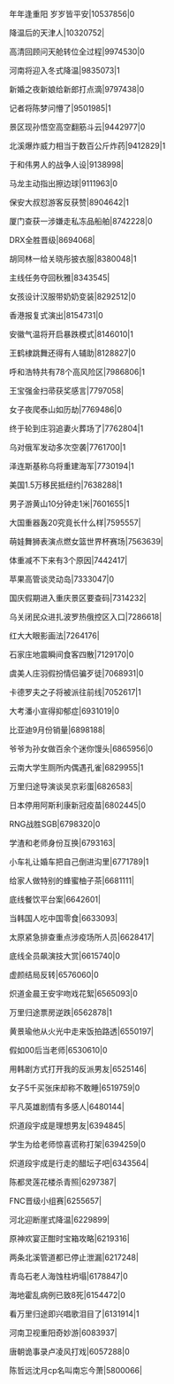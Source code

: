 年年逢重阳 岁岁皆平安|10537856|0

降温后的天津人|10320752|

高清回顾问天舱转位全过程|9974530|0

河南将迎入冬式降温|9835073|1

新婚之夜新娘给新郎打点滴|9797438|0

记者将陈梦问懵了|9501985|1

景区现孙悟空高空翻筋斗云|9442977|0

北溪爆炸威力相当于数百公斤炸药|9412829|1

于和伟男人的战争人设|9138998|

马龙主动指出擦边球|9111963|0

保安大叔怼游客反获赞|8904642|1

厦门查获一涉嫌走私冻品船舶|8742228|0

DRX全胜晋级|8694068|

胡同林一给关晓彤披衣服|8380048|1

主线任务夺回秋雅|8343545|

女孩设计汉服带奶奶变装|8292512|0

香港报复式演出|8154731|0

安徽气温将开启暴跌模式|8146010|1

王鹤棣跳舞还得有人辅助|8128827|0

呼和浩特共有78个高风险区|7986806|1

王宝强金扫帚获奖感言|7797058|

女子夜爬泰山如历劫|7769486|0

终于轮到庄羽追妻火葬场了|7762804|1

乌对俄军发动多次空袭|7761700|1

泽连斯基称乌将重建海军|7730194|1

美国1.5万移民抵纽约|7638288|1

男子游黄山10分钟走1米|7601655|1

大国重器轰20究竟长什么样|7595557|

萌娃舞狮表演点燃女篮世界杯赛场|7563639|

体重减不下来有3个原因|7442417|

苹果高管谈灵动岛|7333047|0

国庆假期进入重庆景区要查码|7314232|

乌关闭民众进扎波罗热俄控区入口|7286618|

红大大眼影画法|7264176|

石家庄地震瞬间食客四散|7129170|0

虞美人庄羽假扮情侣骗歹徒|7068931|0

卡德罗夫之子将被派往前线|7052617|1

大考潘小宣得抑郁症|6931019|0

比亚迪9月份销量|6898188|

爷爷为孙女做百余个迷你馒头|6865956|0

云南大学生厕所内偶遇孔雀|6829955|1

万里归途导演谈吴京彩蛋|6826583|

日本停用阿斯利康新冠疫苗|6802445|0

RNG战胜SGB|6798320|0

学渣和老师身份互换|6793163|

小车礼让婚车把自己倒进沟里|6771789|1

给家人做特别的蜂蜜柚子茶|6681111|

底线餐饮平台案|6642601|

当韩国人吃中国零食|6633093|

太原紧急排查重点涉疫场所人员|6628417|

底线全员飙演技大赏|6615740|0

虚颜结局反转|6576060|0

炽道金晨王安宇吻戏花絮|6565093|0

万里归途票房逆跌|6562878|1

黄景瑜他从火光中走来饭拍路透|6550197|

假如00后当老师|6530610|0

用韩剧方式打开我的反派男友|6525146|

女子5千买张床却称不敢睡|6519759|0

平凡英雄剧情有多感人|6480144|

炽道段宇成是理想男友|6394845|

学生为给老师惊喜谎称打架|6394259|0

炽道段宇成是行走的醋坛子吧|6343564|

陈都灵莲花楼杀青照|6297387|

FNC晋级小组赛|6255657|

河北迎断崖式降温|6229899|

原神欢宴正酣时宝箱攻略|6219316|

两条北溪管道都已停止泄漏|6217248|

青岛石老人海蚀柱坍塌|6178847|0

海地霍乱病例已致8死|6154472|0

看万里归途即兴唱歌泪目了|6131914|1

河南卫视重阳奇妙游|6083937|

唐朝诡事录卢凌风打戏|6057288|0

陈哲远沈月cp名叫南忘今萧|5800066|

